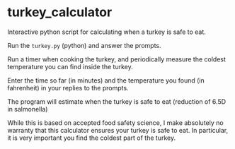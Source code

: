 # turkey_calculator
Interactive python script for calculating when a turkey is safe to eat.

Run the `turkey.py` (python) and answer the prompts.

Run a timer when cooking the turkey, and periodically measure the coldest temperature you can find inside the turkey.

Enter the time so far (in minutes) and the temperature you found (in fahrenheit) in your replies to the prompts.

The program will estimate when the turkey is safe to eat (reduction of 6.5D in salmonella)

While this is based on accepted food safety science, I make absolutely no warranty that this calculator ensures your turkey is safe to eat. In particular, it is very important you find the coldest part of the turkey.
